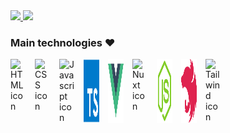 <a href="https://github.com/gitFoxCode"> 
  <img height="185em" src="https://github-readme-stats.vercel.app/api?username=gitFoxCode&show_icons=true&theme=ayu-mirage&count_private=true">
  <img  height="185em" src="https://github-readme-stats.vercel.app/api/top-langs/?username=gitFoxCode&layout=compact&langs_count=7&theme=ayu-mirage"/>
</a>

### Main technologies ❤ 

<section style="display: flex; gap: 1em;">
  <img src="https://cdn.jsdelivr.net/gh/devicons/devicon/icons/html5/html5-original.svg" alt="HTML icon" width="25"/>
  <img src="https://cdn.jsdelivr.net/gh/devicons/devicon/icons/css3/css3-original.svg" alt="CSS icon" width="25"/>
  <img src="https://cdn.jsdelivr.net/gh/devicons/devicon/icons/javascript/javascript-original.svg" alt="Javascript icon" width="25"/>
  <img src="https://raw.githubusercontent.com/devicons/devicon/1119b9f84c0290e0f0b38982099a2bd027a48bf1/icons/typescript/typescript-plain.svg" alt="Typescript icon" width="25"/>
  <img src="https://raw.githubusercontent.com/devicons/devicon/1119b9f84c0290e0f0b38982099a2bd027a48bf1/icons/vuejs/vuejs-original.svg" alt="Vue icon" width="25"/>
  <img src="https://nuxtjs.org/design-kit/colored-logo.svg" alt="Nuxt icon" width="25"/>
  <img src="https://raw.githubusercontent.com/devicons/devicon/1119b9f84c0290e0f0b38982099a2bd027a48bf1/icons/nodejs/nodejs-original.svg" alt="NodeJS icon" width="25"/>
  <img src="https://raw.githubusercontent.com/devicons/devicon/1119b9f84c0290e0f0b38982099a2bd027a48bf1/icons/nestjs/nestjs-plain.svg" alt="NestJS icon" width="25"/>
  <img src="https://upload.wikimedia.org/wikipedia/commons/d/d5/Tailwind_CSS_Logo.svg" alt="Tailwind icon" width="25"/>
</section>
<!--
**gitFoxCode/gitFoxCode** is a ✨ _special_ ✨ repository because its `README.md` (this file) appears on your GitHub profile.

Here are some ideas to get you started:

- 🔭 I’m currently working on ...
- 🌱 I’m currently learning ...
- 👯 I’m looking to collaborate on ...
- 🤔 I’m looking for help with ...
- 💬 Ask me about ...
- 📫 How to reach me: ...
- 😄 Pronouns: ...
- ⚡ Fun fact: ...
-->
